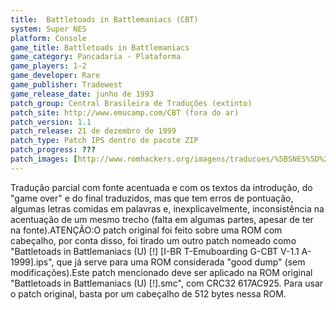 ```yaml
---
title:  Battletoads in Battlemaniacs (CBT)
system: Super NES
platform: Console
game_title: Battletoads in Battlemaniacs
game_category: Pancadaria - Plataforma
game_players: 1-2
game_developer: Rare
game_publisher: Tradewest
game_release_date: junho de 1993
patch_group: Central Brasileira de Traduções (extinto)
patch_site: http://www.emucamp.com/CBT (fora do ar)
patch_version: 1.1
patch_release: 21 de dezembro de 1999
patch_type: Patch IPS dentro de pacote ZIP
patch_progress: ???
patch_images: [http://www.romhackers.org/imagens/traducoes/%5BSNES%5D%20Battletoads%20in%20Battlemaniacs%20-%20CBT%20-%201.png,http://www.romhackers.org/imagens/traducoes/%5BSNES%5D%20Battletoads%20in%20Battlemaniacs%20-%20CBT%20-%202.png,http://www.romhackers.org/imagens/traducoes/%5BSNES%5D%20Battletoads%20in%20Battlemaniacs%20-%20CBT%20-%203.png]
---
```

Tradução parcial com fonte acentuada e com os textos da introdução, do "game over" e do final traduzidos, mas que tem erros de pontuação, algumas letras comidas em palavras e, inexplicavelmente, inconsistência na acentuação de um mesmo trecho (falta em algumas partes, apesar de ter na fonte).ATENÇÃO:O patch original foi feito sobre uma ROM com cabeçalho, por conta disso, foi tirado um outro patch nomeado como "Battletoads in Battlemaniacs (U) [!] [I-BR T-Emuboarding G-CBT V-1.1 A-1999].ips", que já serve para uma ROM considerada "good dump" (sem modificações).Este patch mencionado deve ser aplicado na ROM original "Battletoads in Battlemaniacs (U) [!].smc", com CRC32 617AC925. Para usar o patch original, basta por um cabeçalho de 512 bytes nessa ROM.